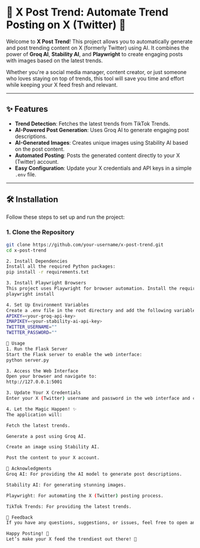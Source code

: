 # 🌟 X Post Trend: Automate Trend Posting on X (Twitter) 🚀

Welcome to **X Post Trend**! This project allows you to automatically generate and post trending content on X (formerly Twitter) using AI. It combines the power of **Groq AI**, **Stability AI**, and **Playwright** to create engaging posts with images based on the latest trends.

Whether you're a social media manager, content creator, or just someone who loves staying on top of trends, this tool will save you time and effort while keeping your X feed fresh and relevant.

---

## ✨ Features

- **Trend Detection**: Fetches the latest trends from TikTok Trends.
- **AI-Powered Post Generation**: Uses Groq AI to generate engaging post descriptions.
- **AI-Generated Images**: Creates unique images using Stability AI based on the post content.
- **Automated Posting**: Posts the generated content directly to your X (Twitter) account.
- **Easy Configuration**: Update your X credentials and API keys in a simple `.env` file.

---

## 🛠️ Installation

Follow these steps to set up and run the project:

### 1. Clone the Repository
```bash
git clone https://github.com/your-username/x-post-trend.git
cd x-post-trend

2. Install Dependencies
Install all the required Python packages:
pip install -r requirements.txt

3. Install Playwright Browsers
This project uses Playwright for browser automation. Install the required browsers:
playwright install

4. Set Up Environment Variables
Create a .env file in the root directory and add the following variables:
APIKEY=<your-groq-api-key>
IMAPIKEY=<your-stability-ai-api-key>
TWITTER_USERNAME=""
TWITTER_PASSWORD=""

🚀 Usage
1. Run the Flask Server
Start the Flask server to enable the web interface:
python server.py

3. Access the Web Interface
Open your browser and navigate to:
http://127.0.0.1:5001

3. Update Your X Credentials
Enter your X (Twitter) username and password in the web interface and click "Post On X the top trends now".

4. Let the Magic Happen! ✨
The application will:

Fetch the latest trends.

Generate a post using Groq AI.

Create an image using Stability AI.

Post the content to your X account.

🙏 Acknowledgments
Groq AI: For providing the AI model to generate post descriptions.

Stability AI: For generating stunning images.

Playwright: For automating the X (Twitter) posting process.

TikTok Trends: For providing the latest trends.

💬 Feedback
If you have any questions, suggestions, or issues, feel free to open an issue or reach out to me at zayd.benfadhel@supcom.tn, mohamed.mdhaffar@supcom.tn, jawher.sadok@supcom.tn .

Happy Posting! 🎉
Let’s make your X feed the trendiest out there! 🚀
